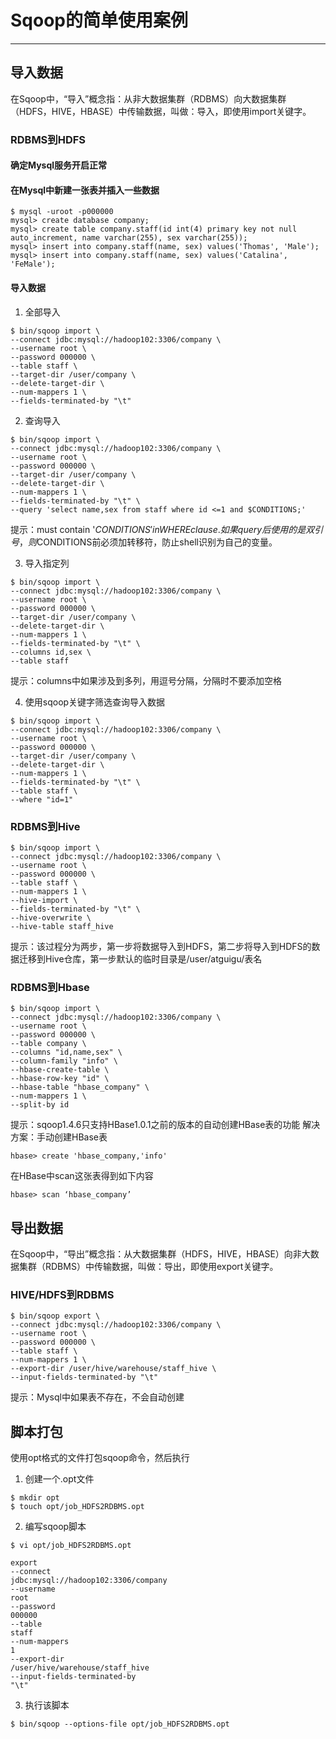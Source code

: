 #   Sqoop的简单使用案例

---

##  导入数据
在Sqoop中，“导入”概念指：从非大数据集群（RDBMS）向大数据集群（HDFS，HIVE，HBASE）中传输数据，叫做：导入，即使用import关键字。

### RDBMS到HDFS
####    确定Mysql服务开启正常
####    在Mysql中新建一张表并插入一些数据

```
$ mysql -uroot -p000000
mysql> create database company;
mysql> create table company.staff(id int(4) primary key not null auto_increment, name varchar(255), sex varchar(255));
mysql> insert into company.staff(name, sex) values('Thomas', 'Male');
mysql> insert into company.staff(name, sex) values('Catalina', 'FeMale');
```

####    导入数据
1.  全部导入

```
$ bin/sqoop import \
--connect jdbc:mysql://hadoop102:3306/company \
--username root \
--password 000000 \
--table staff \
--target-dir /user/company \
--delete-target-dir \
--num-mappers 1 \
--fields-terminated-by "\t"
```

2.  查询导入

```
$ bin/sqoop import \
--connect jdbc:mysql://hadoop102:3306/company \
--username root \
--password 000000 \
--target-dir /user/company \
--delete-target-dir \
--num-mappers 1 \
--fields-terminated-by "\t" \
--query 'select name,sex from staff where id <=1 and $CONDITIONS;'
```
提示：must contain '$CONDITIONS' in WHERE clause.
如果query后使用的是双引号，则$CONDITIONS前必须加转移符，防止shell识别为自己的变量。

3.  导入指定列

```
$ bin/sqoop import \
--connect jdbc:mysql://hadoop102:3306/company \
--username root \
--password 000000 \
--target-dir /user/company \
--delete-target-dir \
--num-mappers 1 \
--fields-terminated-by "\t" \
--columns id,sex \
--table staff
```
提示：columns中如果涉及到多列，用逗号分隔，分隔时不要添加空格

4.  使用sqoop关键字筛选查询导入数据

```
$ bin/sqoop import \
--connect jdbc:mysql://hadoop102:3306/company \
--username root \
--password 000000 \
--target-dir /user/company \
--delete-target-dir \
--num-mappers 1 \
--fields-terminated-by "\t" \
--table staff \
--where "id=1"
```

### RDBMS到Hive
```
$ bin/sqoop import \
--connect jdbc:mysql://hadoop102:3306/company \
--username root \
--password 000000 \
--table staff \
--num-mappers 1 \
--hive-import \
--fields-terminated-by "\t" \
--hive-overwrite \
--hive-table staff_hive
```
提示：该过程分为两步，第一步将数据导入到HDFS，第二步将导入到HDFS的数据迁移到Hive仓库，第一步默认的临时目录是/user/atguigu/表名

### RDBMS到Hbase

```
$ bin/sqoop import \
--connect jdbc:mysql://hadoop102:3306/company \
--username root \
--password 000000 \
--table company \
--columns "id,name,sex" \
--column-family "info" \
--hbase-create-table \
--hbase-row-key "id" \
--hbase-table "hbase_company" \
--num-mappers 1 \
--split-by id
```

提示：sqoop1.4.6只支持HBase1.0.1之前的版本的自动创建HBase表的功能
解决方案：手动创建HBase表

```
hbase> create 'hbase_company,'info'
```

在HBase中scan这张表得到如下内容

```
hbase> scan ‘hbase_company’
```

##  导出数据
在Sqoop中，“导出”概念指：从大数据集群（HDFS，HIVE，HBASE）向非大数据集群（RDBMS）中传输数据，叫做：导出，即使用export关键字。

### HIVE/HDFS到RDBMS
```
$ bin/sqoop export \
--connect jdbc:mysql://hadoop102:3306/company \
--username root \
--password 000000 \
--table staff \
--num-mappers 1 \
--export-dir /user/hive/warehouse/staff_hive \
--input-fields-terminated-by "\t"
```
提示：Mysql中如果表不存在，不会自动创建

##  脚本打包
使用opt格式的文件打包sqoop命令，然后执行

1.  创建一个.opt文件

```
$ mkdir opt
$ touch opt/job_HDFS2RDBMS.opt
```

2.  编写sqoop脚本

```
$ vi opt/job_HDFS2RDBMS.opt

export
--connect
jdbc:mysql://hadoop102:3306/company
--username
root
--password
000000
--table
staff
--num-mappers
1
--export-dir
/user/hive/warehouse/staff_hive
--input-fields-terminated-by
"\t"
```

3.  执行该脚本

```
$ bin/sqoop --options-file opt/job_HDFS2RDBMS.opt
```
